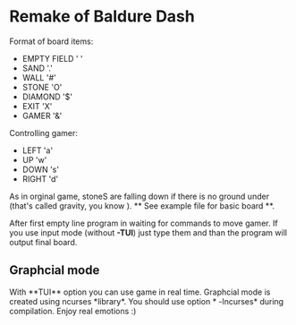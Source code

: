 <h1> Remake of Baldure Dash </h1>

Format of board items:
* EMPTY FIELD ' '
* SAND '.'
* WALL '#'
* STONE 'O'
* DIAMOND '$'
* EXIT 'X'
* GAMER '&'

Controlling gamer:
* LEFT 'a'
* UP 'w'
* DOWN 's'
* RIGHT 'd'

As in orginal game, stoneS are falling down if there is no ground under (that's  called gravity, you know ).
** See example file for basic board **.

After first empty line program in waiting for commands to move gamer. If you use input mode (without **-TUI**) just type them and than the program will output final board. 

<h2> Graphcial mode</h2>
With **TUI** option you can use game in real time. Graphcial mode is created using ncurses *library*. You should use option * -lncurses* during compilation. Enjoy real emotions :)
